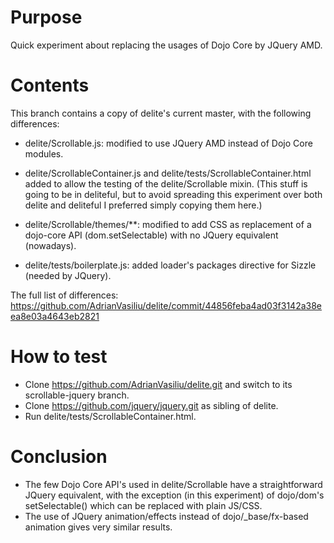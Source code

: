# Purpose

Quick experiment about replacing the usages of Dojo Core by JQuery AMD.

# Contents

This branch contains a copy of delite's current master, with the following differences:

* delite/Scrollable.js: modified to use JQuery AMD instead of Dojo Core modules.

* delite/ScrollableContainer.js and delite/tests/ScrollableContainer.html added to allow
the testing of the delite/Scrollable mixin. (This stuff is going to be in deliteful, but to avoid spreading this experiment over 
both delite and deliteful I preferred simply copying them here.)

* delite/Scrollable/themes/**: modified to add CSS as replacement of a 
dojo-core API (dom.setSelectable) with no JQuery equivalent (nowadays).

* delite/tests/boilerplate.js: added loader's packages directive for Sizzle 
(needed by JQuery).

The full list of differences: https://github.com/AdrianVasiliu/delite/commit/44856feba4ad03f3142a38eea8e03a4643eb2821

# How to test

* Clone https://github.com/AdrianVasiliu/delite.git and switch to its scrollable-jquery branch.
* Clone https://github.com/jquery/jquery.git as sibling of delite.
* Run delite/tests/ScrollableContainer.html. 

# Conclusion

* The few Dojo Core API's used in delite/Scrollable have a straightforward JQuery equivalent, with 
the exception (in this experiment) of dojo/dom's setSelectable() which can be replaced with plain JS/CSS. 
* The use of JQuery animation/effects instead of dojo/_base/fx-based animation gives very similar results.
